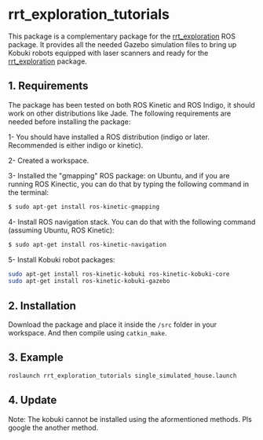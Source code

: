 # rrt_exploration_tutorials
This package is a complementary package for the [rrt_exploration](https://github.com/hasauino/rrt_exploration) ROS package. It provides all the needed Gazebo simulation files to bring up Kobuki robots equipped with laser scanners and ready for the [rrt_exploration](https://github.com/hasauino/rrt_exploration) package. 

## 1. Requirements
The package has been tested on both ROS Kinetic and ROS Indigo, it should work on other distributions like Jade. The following requirements are needed before installing the package:

1- You should have installed a ROS distribution (indigo or later. Recommended is either indigo or kinetic).

2- Created a workspace.

3- Installed the "gmapping" ROS package: on Ubuntu, and if you are running ROS Kinectic, you can do that by typing the following command in the terminal:

```sh
$ sudo apt-get install ros-kinetic-gmapping
```
4- Install ROS navigation stack. You can do that with the following command (assuming Ubuntu, ROS Kinetic):
```sh
$ sudo apt-get install ros-kinetic-navigation
```
5- Install Kobuki robot packages:
```sh
sudo apt-get install ros-kinetic-kobuki ros-kinetic-kobuki-core
sudo apt-get install ros-kinetic-kobuki-gazebo
```
## 2. Installation
Download the package and place it inside the ```/src``` folder in your workspace. And then compile using ```catkin_make```.

## 3. Example
```sh
roslaunch rrt_exploration_tutorials single_simulated_house.launch
```

## 4. Update
Note: The kobuki cannot be installed using the aformentioned methods. Pls google the another method.